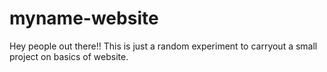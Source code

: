 # myname-website

Hey people out there!! This is just a random experiment to carryout a small project on basics of website.
